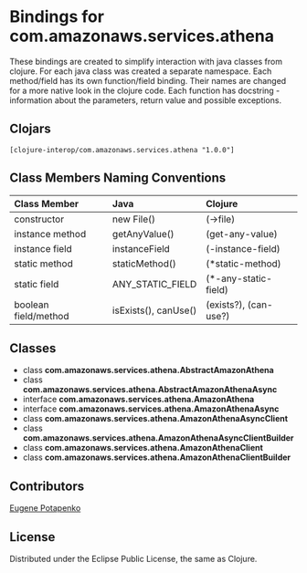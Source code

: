 # Bindings for com.amazonaws.services.athena

These bindings are created to simplify interaction with java classes from clojure.
For each java class was created a separate namespace.
Each method/field has its own function/field binding.
Their names are changed for a more native look in the clojure code. Each function has docstring - information about the parameters, return value and possible exceptions.

## Clojars

```
[clojure-interop/com.amazonaws.services.athena "1.0.0"]
```

## Class Members Naming Conventions

| Class Member | Java | Clojure |
|:--|:--|:--|
| constructor | new File() | (->file) |
| instance method | getAnyValue() | (get-any-value) |
| instance field | instanceField | (-instance-field) |
| static method | staticMethod() | (*static-method) |
| static field | ANY_STATIC_FIELD | (*-any-static-field) |
| boolean field/method | isExists(), canUse() | (exists?), (can-use?) |

## Classes

- class **com.amazonaws.services.athena.AbstractAmazonAthena**
- class **com.amazonaws.services.athena.AbstractAmazonAthenaAsync**
- interface **com.amazonaws.services.athena.AmazonAthena**
- interface **com.amazonaws.services.athena.AmazonAthenaAsync**
- class **com.amazonaws.services.athena.AmazonAthenaAsyncClient**
- class **com.amazonaws.services.athena.AmazonAthenaAsyncClientBuilder**
- class **com.amazonaws.services.athena.AmazonAthenaClient**
- class **com.amazonaws.services.athena.AmazonAthenaClientBuilder**

## Contributors

[Eugene Potapenko](https://github.com/potapenko/)

## License

Distributed under the Eclipse Public License, the same as Clojure.
